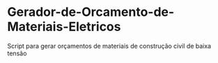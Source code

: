 # Gerador-de-Orcamento-de-Materiais-Eletricos
Script para gerar orçamentos de materiais de construção civil de baixa tensão
